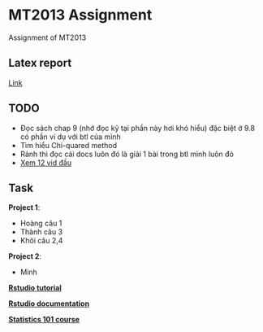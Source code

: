 # MT2013 Assignment

Assignment of MT2013

## Latex report

[Link](https://www.overleaf.com/1928477183hdqsbktcydxc)

## TODO

* Đọc sách chap 9 (nhớ đọc kỹ tại phần này hơi khó hiểu) đặc biệt ở 9.8 có phần ví dụ với btl của mình
* Tìm hiểu Chi-quared method
* Rảnh thì đọc cái docs luôn đó là giải 1 bài trong btl mình luôn đó
* [Xem 12 vid đầu](https://www.youtube.com/playlist?list=PLblh5JKOoLUK0FLuzwntyYI10UQFUhsY9)

## Task
**Project 1**:
- Hoàng câu 1
- Thành câu 3
- Khôi câu 2,4


**Project 2**:
- Minh

**[Rstudio tutorial](https://www.youtube.com/watch?v=_V8eKsto3Ug)**

**[Rstudio documentation](https://www.rdocumentation.org/)**

**[Statistics 101 course](https://www.youtube.com/c/BrandonFoltz/playlists?view=50&sort=dd&shelf_id=3)**
